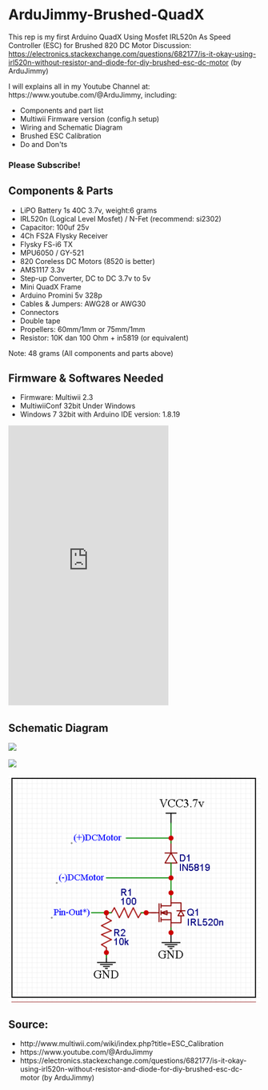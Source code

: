 # ArduJimmy-Brushed-QuadX
This rep is my first Arduino QuadX Using Mosfet IRL520n As Speed Controller (ESC) for Brushed 820 DC Motor
Discussion:
https://electronics.stackexchange.com/questions/682177/is-it-okay-using-irl520n-without-resistor-and-diode-for-diy-brushed-esc-dc-motor (by ArduJimmy)
<p>
  I will explains all in my Youtube Channel at: https://www.youtube.com/@ArduJimmy, including:
  <ul>
    <li>Components and part list</li>
    <li>Multiwii Firmware version (config.h setup)</li>
    <li>Wiring and Schematic Diagram</li>
    <li>Brushed ESC Calibration</li>
    <li>Do and Don'ts</li>
  </ul>
  <h3>Please Subscribe!</h3>
</p>
<h2>Components & Parts</h2>
<ul>
  <li>LiPO Battery 1s 40C 3.7v, weight:6 grams</li>
  <li>IRL520n (Logical Level Mosfet) / N-Fet (recommend: si2302)</li>
  <li>Capacitor: 100uf 25v</li>
  <li>4Ch FS2A Flysky Receiver</li>
  <li>Flysky FS-i6 TX</i>
  <li>MPU6050 / GY-521</li>
  <li>820 Coreless DC Motors (8520 is better)</li>
  <li>AMS1117 3.3v</li>
  <li>Step-up Converter, DC to DC 3.7v to 5v</li>
  <li>Mini QuadX Frame</li>
  <li>Arduino Promini 5v 328p</li>
  <li>Cables & Jumpers: AWG28 or AWG30</li>
  <li>Connectors</li>
  <li>Double tape</li>
  <li>Propellers: 60mm/1mm or 75mm/1mm</li>
  <li>Resistor: 10K dan 100 Ohm + in5819 (or equivalent)</li>
</ul>
<p>Note: 48 grams (All components and parts above)</p>

<h2>Firmware & Softwares Needed</h2>
<ul>
  <li>Firmware: Multiwii 2.3</li>
  <li>MultiwiiConf 32bit Under Windows</li>
  <li>Windows 7 32bit with Arduino IDE version: 1.8.19</li>
</ul>

<iframe width="320" height="560" src="https://www.youtube.com/embed/Kc6fk2Emhc0" title="Arduino DIY - Test #drone #arduino | 820 Brushed ESC &amp; Motor" frameborder="0" allow="accelerometer; autoplay; clipboard-write; encrypted-media; gyroscope; picture-in-picture; web-share" allowfullscreen></iframe>


<h2>Schematic Diagram</h2>
<p>
  <img src="https://i.stack.imgur.com/xzKUP.png"/>
</p>
<p>
  <img src="https://github.com/ArduJimmy/ArduJimmy-Brushed-QuadX/blob/main/P_20230920_200328_vHDR_Auto.jpg"/>
</p>

<p>
  <img src="https://github.com/ArduJimmy/ArduJimmy-Brushed-QuadX/blob/main/diy-brushed-esc.png" alt="working brushed ESC"/>
</p>
<h2>Source:</h2>
<ul>
  <li>http://www.multiwii.com/wiki/index.php?title=ESC_Calibration</li>
  <li>https://www.youtube.com/@ArduJimmy</li>
  <li>https://electronics.stackexchange.com/questions/682177/is-it-okay-using-irl520n-without-resistor-and-diode-for-diy-brushed-esc-dc-motor (by ArduJimmy)</li>
</ul>
